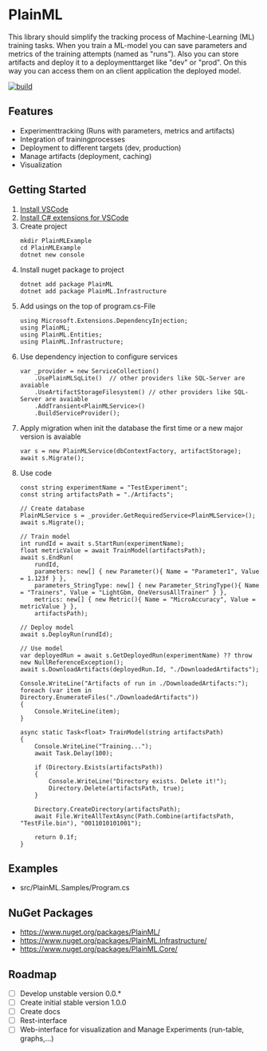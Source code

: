 
# PlainML

This library should simplify the tracking process of Machine-Learning (ML) training tasks. When you train a ML-model you can save parameters and metrics of the training attempts (named as "runs"). Also you can store artifacts and deploy it to a deploymenttarget like "dev" or "prod". On this way you can access them on an client application the deployed model.

[![build](https://github.com/ssinger100/PlainML/actions/workflows/dotnet_test.yml/badge.svg?branch=master)](https://github.com/ssinger100/PlainML/actions/workflows/dotnet_test.yml)

## Features

* Experimenttracking (Runs with parameters, metrics and artifacts)
* Integration of trainingprocesses
* Deployment to different targets (dev, production)
* Manage artifacts (deployment, caching)
* Visualization

## Getting Started

1. [Install VSCode](https://code.visualstudio.com/)
1. [Install C# extensions for VSCode](https://marketplace.visualstudio.com/items?itemName=ms-dotnettools.csharp)
1. Create project
    ```
    mkdir PlainMLExample
    cd PlainMLExample
    dotnet new console
    ```
1. Install nuget package to project
    ```
    dotnet add package PlainML
    dotnet add package PlainML.Infrastructure
    ```
1. Add usings on the top of program.cs-File
    ```
    using Microsoft.Extensions.DependencyInjection;
    using PlainML;
    using PlainML.Entities;
    using PlainML.Infrastructure;
    ```
1. Use dependency injection to configure services
    ```
    var _provider = new ServiceCollection()
        .UsePlainMLSqLite()  // other providers like SQL-Server are avaiable
        .UseArtifactStorageFilesystem() // other providers like SQL-Server are avaiable
        .AddTransient<PlainMLService>()
        .BuildServiceProvider();
    ```
1. Apply migration when init the database the first time or a new major version is avaiable
    ```
    var s = new PlainMLService(dbContextFactory, artifactStorage);
    await s.Migrate();
    ```
1. Use code
    ```
    const string experimentName = "TestExperiment";
    const string artifactsPath = "./Artifacts";

    // Create database
    PlainMLService s = _provider.GetRequiredService<PlainMLService>();
    await s.Migrate();

    // Train model
    int rundId = await s.StartRun(experimentName);
    float metricValue = await TrainModel(artifactsPath);
    await s.EndRun(
        rundId,
        parameters: new[] { new Parameter(){ Name = "Parameter1", Value = 1.123f } },
        parameters_StringType: new[] { new Parameter_StringType(){ Name = "Trainers", Value = "LightGbm, OneVersusAllTrainer" } },
        metrics: new[] { new Metric(){ Name = "MicroAccuracy", Value = metricValue } },
        artifactsPath);

    // Deploy model
    await s.DeployRun(rundId);

    // Use model
    var deployedRun = await s.GetDeployedRun(experimentName) ?? throw new NullReferenceException();
    await s.DownloadArtifacts(deployedRun.Id, "./DownloadedArtifacts");

    Console.WriteLine("Artifacts of run in ./DownloadedArtifacts:");
    foreach (var item in Directory.EnumerateFiles("./DownloadedArtifacts"))
    {
        Console.WriteLine(item);
    }

    async static Task<float> TrainModel(string artifactsPath)
    {
        Console.WriteLine("Training...");
        await Task.Delay(100);

        if (Directory.Exists(artifactsPath))
        {
            Console.WriteLine("Directory exists. Delete it!");
            Directory.Delete(artifactsPath, true);
        }

        Directory.CreateDirectory(artifactsPath);
        await File.WriteAllTextAsync(Path.Combine(artifactsPath, "TestFile.bin"), "0011010101001");

        return 0.1f;
    }
    ```

## Examples

* src/PlainML.Samples/Program.cs

## NuGet Packages

- https://www.nuget.org/packages/PlainML/
- https://www.nuget.org/packages/PlainML.Infrastructure/
- https://www.nuget.org/packages/PlainML.Core/

## Roadmap

- [ ] Develop unstable version 0.0.*
- [ ] Create initial stable version 1.0.0
- [ ] Create docs
- [ ] Rest-interface
- [ ] Web-interface for visualization and Manage Experiments (run-table, graphs,...)
